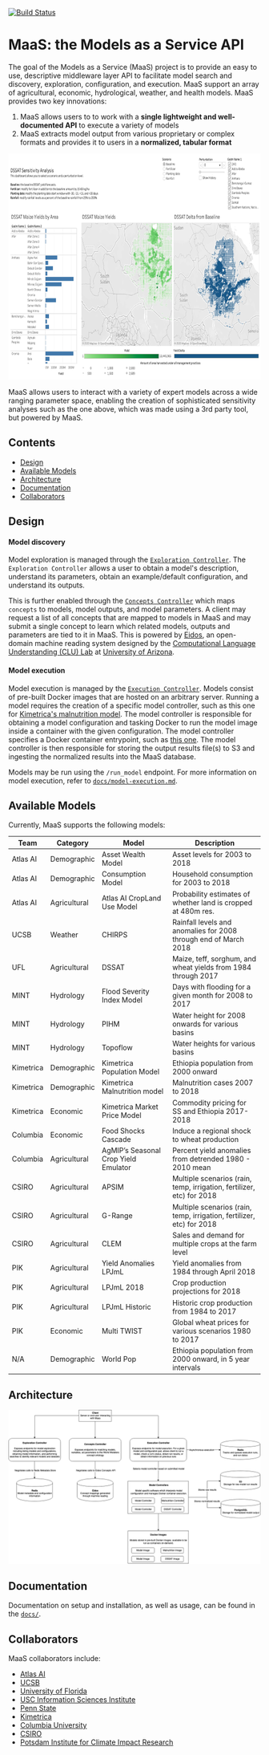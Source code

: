 [![Build Status](https://travis-ci.org/WorldModelers/ModelService.svg?branch=master)](https://travis-ci.org/WorldModelers/ModelService)
# MaaS: the Models as a Service API
The goal of the Models as a Service (MaaS) project is to provide an easy to use, descriptive middleware layer API to facilitate model search and discovery, exploration, configuration, and execution. MaaS support an array of agricultural, economic, hydrological, weather, and health models. MaaS provides two key innovations: 

1. MaaS allows users to to work with a **single lightweight and well-documented API** to execute a variety of models
2. MaaS extracts model output from various proprietary or complex formats and provides it to users in a **normalized, tabular format** 

<img src="../images/MaaS-Dashboard.png" alt="MaaS Dashboard"
	title="MaaS Dashboard" height="450"/>
	
MaaS allows users to interact with a variety of expert models across a wide ranging parameter space, enabling the creation of sophisticated sensitivity analyses such as the one above, which was made using a 3rd party tool, but powered by MaaS. 

## Contents

- [Design](#design)
- [Available Models](#available-models)
- [Architecture](#architecture)
- [Documentation](#documentation)
- [Collaborators](#collaborators)

## Design

#### Model discovery
Model exploration is managed through the [`Exploration Controller`](https://github.com/WorldModelers/ModelService/blob/master/REST-Server/openapi_server/controllers/exploration_controller.py). The `Exploration Controller` allows a user to obtain a model's description, understand its parameters, obtain an example/default configuration, and understand its outputs.

This is further enabled through the [`Concepts Controller`](https://github.com/WorldModelers/ModelService/blob/master/REST-Server/openapi_server/controllers/concepts_controller.py) which maps `concepts` to models, model outputs, and model parameters. A client may request a list of all concepts that are mapped to models in MaaS and may submit a single concept to learn which related models, outputs and parameters are tied to it in MaaS. This is powered by [Eidos](https://github.com/clulab/eidos), an open-domain machine reading system designed by the [Computational Language Understanding (CLU) Lab](http://clulab.cs.arizona.edu/) at [University of Arizona](http://www.arizona.edu/).

#### Model execution
Model execution is managed by the [`Execution Controller`](https://github.com/WorldModelers/ModelService/blob/master/REST-Server/openapi_server/controllers/execution_controller.py). Models consist of pre-built Docker images that are hosted on an arbitrary server. Running a model requires the creation of a specific model controller, such as this one for [Kimetrica's malnutrition model](https://github.com/WorldModelers/ModelService/blob/master/REST-Server/openapi_server/kimetrica.py). The model controller is responsible for obtaining a model configuration and tasking Docker to run the model image inside a container with the given configuration. The model controller specifies a Docker container entrypoint, such as [this one](https://github.com/WorldModelers/ModelService/blob/master/Kimetrica-Integration/run.py). The model controller is then responsible for storing the output results file(s) to S3 and ingesting the normalized results into the MaaS database.

Models may be run using the `/run_model` endpoint. For more information on model execution, refer to [`docs/model-execution.md`](https://github.com/WorldModelers/ModelService/blob/master/docs/model-execution.md).
 
## Available Models
Currently, MaaS supports the following models:

| Team      | Category     | Model                                | Description                                                             | 
|-----------|--------------|--------------------------------------|-------------------------------------------------------------------------| 
| Atlas AI  | Demographic  | Asset Wealth Model                   | Asset levels for 2003 to 2018                                           | 
| Atlas AI  | Demographic  | Consumption Model                    | Household consumption for 2003 to 2018                                  | 
| Atlas AI  | Agricultural | Atlas AI CropLand Use Model          | Probability estimates of whether land is cropped at 480m res.           | 
| UCSB      | Weather      | CHIRPS                               | Rainfall levels and anomalies for 2008 through end of March 2018        | 
| UFL       | Agricultural | DSSAT                                | Maize, teff, sorghum, and wheat yields from 1984 through 2017         | 
| MINT      | Hydrology    | Flood Severity Index Model           | Days with flooding for a given month for 2008 to 2017                   | 
| MINT      | Hydrology    | PIHM                                 | Water height for 2008 onwards for various basins                        | 
| MINT      | Hydrology    | Topoflow                             | Water heights for various basins                                        | 
| Kimetrica | Demographic  | Kimetrica Population Model           | Ethiopia population from 2000 onward                                    | 
| Kimetrica | Demographic  | Kimetrica Malnutrition model         | Malnutrition cases 2007 to 2018                                         | 
| Kimetrica | Economic     | Kimetrica Market Price Model         | Commodity pricing for SS and Ethiopia 2017-2018                         | 
| Columbia  | Economic     | Food Shocks Cascade                  | Induce a regional shock to wheat production                             | 
| Columbia  | Agricultural | AgMIP’s Seasonal Crop Yield Emulator | Percent yield anomalies from detrended 1980 - 2010 mean                       | 
| CSIRO     | Agricultural | APSIM                                | Multiple scenarios (rain, temp, irrigation, fertilizer, etc) for 2018 | 
| CSIRO     | Agricultural | G-Range                              | Multiple scenarios (rain, temp, irrigation, fertilizer, etc) for 2018 | 
| CSIRO     | Agricultural | CLEM                                 | Sales and demand for multiple crops at the farm level                   | 
| PIK       | Agricultural | Yield Anomalies LPJmL                | Yield anomalies from 1984 through April 2018                            | 
| PIK       | Agricultural | LPJmL 2018                           | Crop production projections for 2018                                    | 
| PIK       | Agricultural | LPJmL Historic                       | Historic crop production from 1984 to 2017                              | 
| PIK       | Economic     | Multi TWIST                          | Global wheat prices for various scenarios 1980 to 2017                  | 
| N/A       | Demographic  | World Pop                            | Ethiopia population from 2000 onward, in 5 year intervals             | 


## Architecture

![MaaS Architecture](../images/MaaS-Architecture.png "MaaS Architecture")

## Documentation

Documentation on setup and installation, as well as usage, can be found in the [`docs/`](docs).

## Collaborators

MaaS collaborators include:

* [Atlas AI](https://www.atlasai.co/)
* [UCSB](https://ucsb.edu)
* [University of Florida](https://ufl.edu)
* [USC Information Sciences Institute](https://www.isi.edu/)
* [Penn State](https://psu.edu)
* [Kimetrica](https://kimetrica.com/)
* [Columbia University](https://www.columbia.edu/)
* [CSIRO](https://www.csiro.au/)
* [Potsdam Institute for Climate Impact Research](https://www.pik-potsdam.de/pik-frontpage)